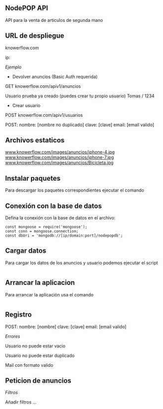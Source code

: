## NodePOP API

API para la venta de articulos de segunda mano

## URL de despliegue

knowerflow.com

ip: 

*Ejemplo*

- Devolver anuncios (Basic Auth requerida)

GET
knowerflow.com/apiv1/anuncios

Usuario prueba ya creado (puedes crear tu propio usuario)
Tomas / 1234

- Crear usuario

POST
knowerflow.com/apiv1/usuarios

POST:
nombre: [nombre no duplicado]
clave: [clave]
email: [email valido]



## Archivos estaticos

www.knowerflow.com/images/anuncios/iphone-4.jpg
www.knowerflow.com/images/anuncios/iphone-7.jpg
www.knowerflow.com/images/anuncios/Bicicleta.jpg


## Instalar paquetes

Para descargar los paquetes correspondientes ejecutar el comando

## Conexión con la base de datos

Defina la conexión con la base de datos en el archivo:

```"use strict";
const mongoose = require('mongoose');
const conn = mongoose.connection;
const dbUri = 'mongodb://[ip/domain:port]/nodepopdb';
```

## Cargar datos

Para cargar los datos de los anuncios y usuario podemos ejecutar el script 
```npm run installDB;
```

## Arrancar la aplicacion

Para arrancar la aplicación usa el comando 
```npm start;
```


## Registro

POST:
nombre: [nombre]
clave: [clave]
email: [email valido]

*Errores*

Usuario no puede estar vacio

Usuario no puede estar duplicado

Mail con formato valido

## Peticion de anuncios

*Filtros*

Añadir filtros ...


